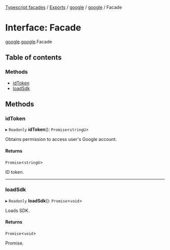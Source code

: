 [Typescript facades](../index.md) / [Exports](../modules.md) / [google](../modules/google.md) / [google](../modules/google.google-1.md) / Facade

# Interface: Facade

[google](../modules/google.md).[google](../modules/google.google-1.md).Facade

## Table of contents

### Methods

- [idToken](google.google-1.Facade.md#idtoken)
- [loadSdk](google.google-1.Facade.md#loadsdk)

## Methods

### idToken

▸ `Readonly` **idToken**(): `Promise`<`stringU`\>

Obtains permission to access user's Google account.

#### Returns

`Promise`<`stringU`\>

ID token.

___

### loadSdk

▸ `Readonly` **loadSdk**(): `Promise`<`void`\>

Loads SDK.

#### Returns

`Promise`<`void`\>

Promise.
